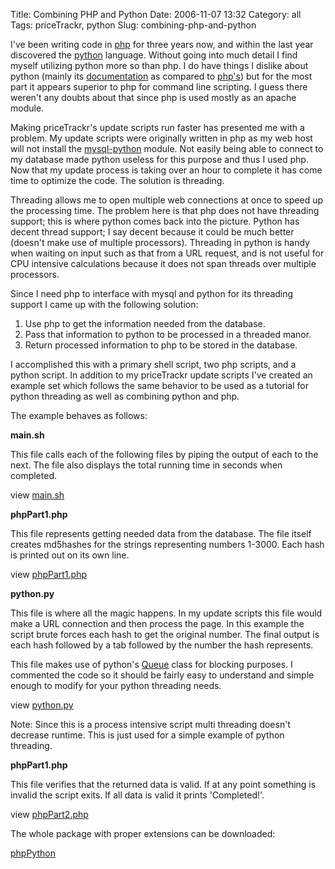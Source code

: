 Title: Combining PHP and Python
Date: 2006-11-07 13:32
Category: all
Tags: priceTrackr, python
Slug: combining-php-and-python

I've been writing code in [php][] for three years now, and within the
last year discovered the [python][] language. Without going into much
detail I find myself utilizing python more so than php. I do have things
I dislike about python (mainly its [documentation][] as compared to
[php's][]) but for the most part it appears superior to php for command
line scripting. I guess there weren't any doubts about that since php is
used mostly as an apache module.

Making priceTrackr's update scripts run faster has presented me with a
problem. My update scripts were originally written in php as my web host
will not install the [mysql-python][] module. Not easily being able to
connect to my database made python useless for this purpose and thus I
used php. Now that my update process is taking over an hour to complete
it has come time to optimize the code. The solution is threading.

Threading allows me to open multiple web connections at once to speed up
the processing time. The problem here is that php does not have
threading support; this is where python comes back into the picture.
Python has decent thread support; I say decent because it could be much
better (doesn't make use of multiple processors). Threading in python is
handy when waiting on input such as that from a URL request, and is not
useful for CPU intensive calculations because it does not span threads
over multiple processors.

Since I need php to interface with mysql and python for its threading
support I came up with the following solution:

1.  Use php to get the information needed from the database.
2.  Pass that information to python to be processed in a threaded manor.
3.  Return processed information to php to be stored in the database.

I accomplished this with a primary shell script, two php scripts, and a
python script. In addition to my priceTrackr update scripts I've created
an example set which follows the same behavior to be used as a tutorial
for python threading as well as combining python and php.

The example behaves as follows:

**main.sh**

This file calls each of the following files by piping the output of each
to the next. The file also displays the total running time in seconds
when completed.

view [main.sh][]

**phpPart1.php**

This file represents getting needed data from the database. The file
itself creates md5hashes for the strings representing numbers 1-3000.
Each hash is printed out on its own line.

view [phpPart1.php][]

**python.py**

This file is where all the magic happens. In my update scripts this file
would make a URL connection and then process the page. In this example
the script brute forces each hash to get the original number. The final
output is each hash followed by a tab followed by the number the hash
represents.

This file makes use of python's [Queue][] class for blocking purposes. I
commented the code so it should be fairly easy to understand and simple
enough to modify for your python threading needs.

view [python.py][]

Note: Since this is a process intensive script multi threading doesn't
decrease runtime. This is just used for a simple example of python
threading.

**phpPart1.php**

This file verifies that the returned data is valid. If at any point
something is invalid the script exits. If all data is valid it prints
'Completed!'.

view [phpPart2.php][]

The whole package with proper extensions can be downloaded:

[phpPython][]

  [php]: http://php.net
  [python]: http://python.org
  [documentation]: http://docs.python.org/lib/lib.html
  [php's]: http://www.php.net/manual/en/
  [mysql-python]: http://sourceforge.net/project/showfiles.php?group_id=22307
  [main.sh]: /images/2006/11/main.txt
  [phpPart1.php]: /images/2006/11/phppart1.txt
  [Queue]: http://docs.python.org/lib/module-Queue.html
  [python.py]: /images/2006/11/python.py
  [phpPart2.php]: /images/2006/11/phppart2.txt
  [phpPython]: /images/2006/11/phppython.tgz
